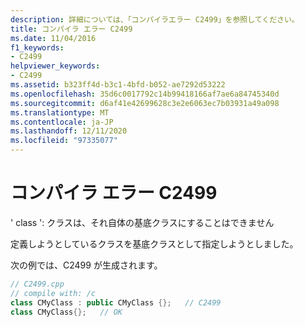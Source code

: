 ```yaml
---
description: 詳細については、「コンパイラエラー C2499」を参照してください。
title: コンパイラ エラー C2499
ms.date: 11/04/2016
f1_keywords:
- C2499
helpviewer_keywords:
- C2499
ms.assetid: b323ff4d-b3c1-4bfd-b052-ae7292d53222
ms.openlocfilehash: 35d6c0017792c14b99418166af7ae6a84745340d
ms.sourcegitcommit: d6af41e42699628c3e2e6063ec7b03931a49a098
ms.translationtype: MT
ms.contentlocale: ja-JP
ms.lasthandoff: 12/11/2020
ms.locfileid: "97335077"
---
```

# <a name="compiler-error-c2499"></a>コンパイラ エラー C2499

' class ': クラスは、それ自体の基底クラスにすることはできません

定義しようとしているクラスを基底クラスとして指定しようとしました。

次の例では、C2499 が生成されます。

```cpp
// C2499.cpp
// compile with: /c
class CMyClass : public CMyClass {};   // C2499
class CMyClass{};   // OK
```
